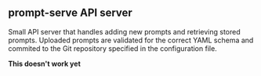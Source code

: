 ## prompt-serve API server
Small API server that handles adding new prompts and retrieving stored prompts. Uploaded prompts are validated for the correct YAML schema and commited to the Git repository specified in the configuration file.

**This doesn't work yet**